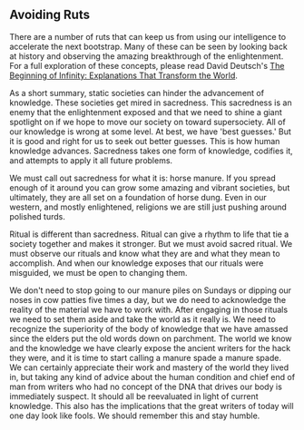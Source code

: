 
## Avoiding Ruts

There are a number of ruts that can keep us from using our intelligence to accelerate the next bootstrap. Many of these can be seen by looking back at history and observing the amazing breakthrough of the enlightenment. For a full exploration of these concepts, please read David Deutsch's [The Beginning of Infinity: Explanations That Transform the World](http://amzn.to/2jt3xrT).

As a short summary, static societies can hinder the advancement of knowledge. These societies get mired in sacredness. This sacredness is an enemy that the enlightenment exposed and that we need to shine a giant spotlight on if we hope to move our society on toward supersociety. All of our knowledge is wrong at some level. At best, we have 'best guesses.' But it is good and right for us to seek out better guesses. This is how human knowledge advances. Sacredness takes one form of knowledge, codifies it, and attempts to apply it all future problems.

We must call out sacredness for what it is: horse manure. If you spread enough of it around you can grow some amazing and vibrant societies, but ultimately, they are all set on a foundation of horse dung. Even in our western, and mostly enlightened, religions we are still just pushing around polished turds.

Ritual is different than sacredness. Ritual can give a rhythm to life that tie a society together and makes it stronger. But we must avoid sacred ritual. We must observe our rituals and know what they are and what they mean to accomplish.  And when our knowledge exposes that our rituals were misguided, we must be open to changing them.

We don't need to stop going to our manure piles on Sundays or dipping our noses in cow patties five times a day, but we do need to acknowledge the reality of the material we have to work with.  After engaging in those rituals we need to set them aside and take the world as it really is. We need to recognize the superiority of the body of knowledge that we have amassed since the elders put the old words down on parchment. The world we know and the knowledge we have clearly expose the ancient writers for the hack they were, and it is time to start calling a manure spade a manure spade.  We can certainly appreciate their work and mastery of the world they lived in, but taking any kind of advice about the human condition and chief end of man from writers who had no concept of the DNA that drives our body is immediately suspect.  It should all be reevaluated in light of current knowledge.  This also has the implications that the great writers of today will one day look like fools.  We should remember this and stay humble.






